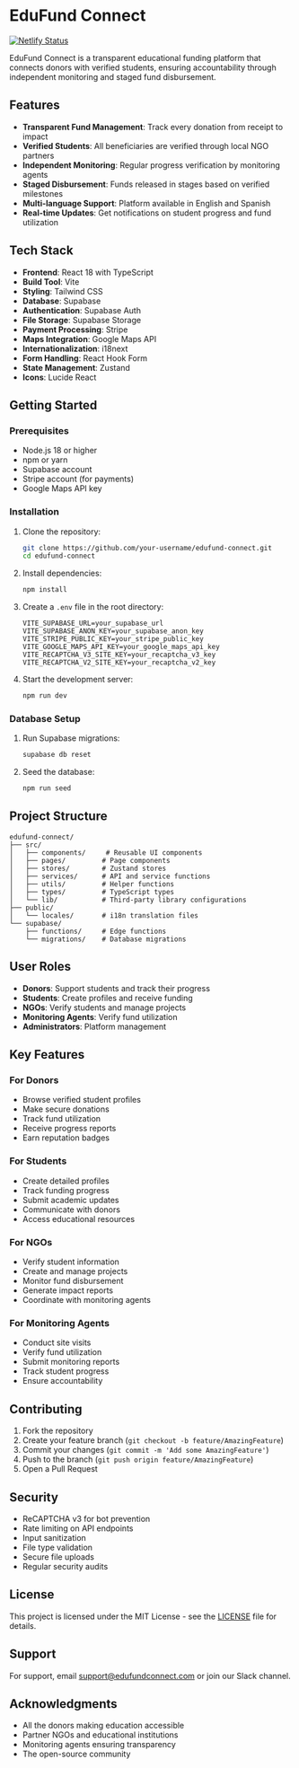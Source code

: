# EduFund Connect

[![Netlify Status](https://api.netlify.com/api/v1/badges/your-site-id/deploy-status)](https://app.netlify.com/sites/your-site-name/deploys)

EduFund Connect is a transparent educational funding platform that connects donors with verified students, ensuring accountability through independent monitoring and staged fund disbursement.

## Features

- **Transparent Fund Management**: Track every donation from receipt to impact
- **Verified Students**: All beneficiaries are verified through local NGO partners
- **Independent Monitoring**: Regular progress verification by monitoring agents
- **Staged Disbursement**: Funds released in stages based on verified milestones
- **Multi-language Support**: Platform available in English and Spanish
- **Real-time Updates**: Get notifications on student progress and fund utilization

## Tech Stack

- **Frontend**: React 18 with TypeScript
- **Build Tool**: Vite
- **Styling**: Tailwind CSS
- **Database**: Supabase
- **Authentication**: Supabase Auth
- **File Storage**: Supabase Storage
- **Payment Processing**: Stripe
- **Maps Integration**: Google Maps API
- **Internationalization**: i18next
- **Form Handling**: React Hook Form
- **State Management**: Zustand
- **Icons**: Lucide React

## Getting Started

### Prerequisites

- Node.js 18 or higher
- npm or yarn
- Supabase account
- Stripe account (for payments)
- Google Maps API key

### Installation

1. Clone the repository:
   ```bash
   git clone https://github.com/your-username/edufund-connect.git
   cd edufund-connect
   ```

2. Install dependencies:
   ```bash
   npm install
   ```

3. Create a `.env` file in the root directory:
   ```env
   VITE_SUPABASE_URL=your_supabase_url
   VITE_SUPABASE_ANON_KEY=your_supabase_anon_key
   VITE_STRIPE_PUBLIC_KEY=your_stripe_public_key
   VITE_GOOGLE_MAPS_API_KEY=your_google_maps_api_key
   VITE_RECAPTCHA_V3_SITE_KEY=your_recaptcha_v3_key
   VITE_RECAPTCHA_V2_SITE_KEY=your_recaptcha_v2_key
   ```

4. Start the development server:
   ```bash
   npm run dev
   ```

### Database Setup

1. Run Supabase migrations:
   ```bash
   supabase db reset
   ```

2. Seed the database:
   ```bash
   npm run seed
   ```

## Project Structure

```
edufund-connect/
├── src/
│   ├── components/     # Reusable UI components
│   ├── pages/         # Page components
│   ├── stores/        # Zustand stores
│   ├── services/      # API and service functions
│   ├── utils/         # Helper functions
│   ├── types/         # TypeScript types
│   └── lib/           # Third-party library configurations
├── public/
│   └── locales/       # i18n translation files
└── supabase/
    ├── functions/     # Edge functions
    └── migrations/    # Database migrations
```

## User Roles

- **Donors**: Support students and track their progress
- **Students**: Create profiles and receive funding
- **NGOs**: Verify students and manage projects
- **Monitoring Agents**: Verify fund utilization
- **Administrators**: Platform management

## Key Features

### For Donors
- Browse verified student profiles
- Make secure donations
- Track fund utilization
- Receive progress reports
- Earn reputation badges

### For Students
- Create detailed profiles
- Track funding progress
- Submit academic updates
- Communicate with donors
- Access educational resources

### For NGOs
- Verify student information
- Create and manage projects
- Monitor fund disbursement
- Generate impact reports
- Coordinate with monitoring agents

### For Monitoring Agents
- Conduct site visits
- Verify fund utilization
- Submit monitoring reports
- Track student progress
- Ensure accountability

## Contributing

1. Fork the repository
2. Create your feature branch (`git checkout -b feature/AmazingFeature`)
3. Commit your changes (`git commit -m 'Add some AmazingFeature'`)
4. Push to the branch (`git push origin feature/AmazingFeature`)
5. Open a Pull Request

## Security

- ReCAPTCHA v3 for bot prevention
- Rate limiting on API endpoints
- Input sanitization
- File type validation
- Secure file uploads
- Regular security audits

## License

This project is licensed under the MIT License - see the [LICENSE](LICENSE) file for details.

## Support

For support, email support@edufundconnect.com or join our Slack channel.

## Acknowledgments

- All the donors making education accessible
- Partner NGOs and educational institutions
- Monitoring agents ensuring transparency
- The open-source community